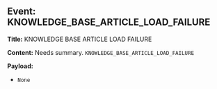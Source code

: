 ## Event: KNOWLEDGE_BASE_ARTICLE_LOAD_FAILURE

**Title:** KNOWLEDGE BASE ARTICLE LOAD FAILURE

**Content:**
Needs summary.
`KNOWLEDGE_BASE_ARTICLE_LOAD_FAILURE`

**Payload:**
- `None`